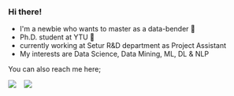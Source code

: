 ### Hi there!

- I'm a newbie who wants to master as a data-bender :seedling:
- Ph.D. student at YTU :star2:
- currently working at Setur R&D department as Project Assistant
- My interests are Data Science, Data Mining, ML, DL & NLP

You can also reach me here;

 <a href="https://www.linkedin.com/in/aleynaer/"><img src="https://img.shields.io/badge/-aleynaer-blue?style=flat-square&logo=Linkedin&logoColor=white&link=hhttps://www.linkedin.com/in/aleynaer/" /></a>&nbsp;&nbsp;&nbsp;
 <a href="https://twitter.com/ErAleyna_"><img src="https://img.shields.io/twitter/follow/ErAleyna_?style=social" /></a>



